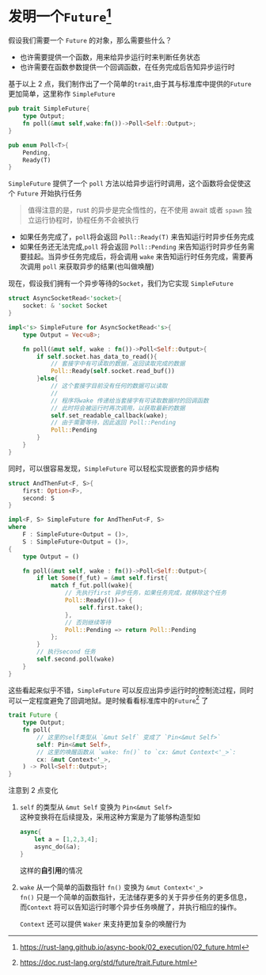 # 发明一个`Future`[^1]

假设我们需要一个 `Future` 的对象，那么需要些什么？

- 也许需要提供一个函数，用来给异步运行时来判断任务状态
- 也许需要在函数参数提供一个回调函数，在任务完成后告知异步运行时

基于以上 2 点，我们制作出了一个简单的`trait`,由于其与标准库中提供的`Future`更加简单，这里称作 `SimpleFuture`

```rust
pub trait SimpleFuture{
    type Output;
    fn poll(&mut self,wake:fn())->Poll<Self::Output>;
}

pub enum Poll<T>{
    Pending,
    Ready(T)
}
```

`SimpleFuture` 提供了一个 `poll` 方法以给异步运行时调用，这个函数将会促使这个 `Future` 开始执行任务

> 值得注意的是，rust 的异步是完全惰性的，在不使用 await 或者 `spawn` 独立运行协程时，协程任务不会被执行

- 如果任务完成了，`poll`将会返回 `Poll::Ready(T)` 来告知运行时异步任务完成
- 如果任务还无法完成,`poll` 将会返回 `Poll::Pending` 来告知运行时异步任务需要挂起。当异步任务完成后，将会调用 `wake` 来告知运行时任务完成，需要再次调用 `poll` 来获取异步的结果(也叫做唤醒)

现在，假设我们拥有一个异步等待的`Socket`，我们为它实现 `SimpleFuture`

```rust
struct AsyncSocketRead<'socket>{
    socket: & 'socket Socket
}

impl<'s> SimpleFuture for AsyncSocketRead<'s>{
    type Output = Vec<u8>;

    fn poll(&mut self, wake : fn())->Poll<Self::Output>{
        if self.socket.has_data_to_read(){
            // 套接字中有可读取的数据，返回读取完成的数据
            Poll::Ready(self.socket.read_buf())
        }else{
            // 这个套接字目前没有任何的数据可以读取
            //
            // 程序将wake 传递给当套接字有可读取数据时的回调函数
            // 此时将会被运行时再次调用，以获取最新的数据
            self.set_readable_callback(wake);
            // 由于需要等待，因此返回 Poll::Pending
            Poll::Pending
        }
    }
}
```

同时，可以很容易发现，`SimpleFuture` 可以轻松实现嵌套的异步结构

```rust
struct AndThenFut<F, S>{
    first: Option<F>,
    second: S
}

impl<F, S> SimpleFuture for AndThenFut<F, S>
where
    F : SimpleFuture<Output = ()>,
    S : SimpleFuture<Output = ()>,
{
    type Output = ()

    fn poll(&mut self, wake : fn())->Poll<Self::Output>{
        if let Some(f_fut) = &mut self.first{
            match f_fut.poll(wake){
                // 先执行first 异步任务，如果任务完成，就移除这个任务
                Poll::Ready(())=> {
                    self.first.take();
                },
                // 否则继续等待
                Poll::Pending => return Poll::Pending
            };
        }
        // 执行second 任务
        self.second.poll(wake)
    }
}

```

这些看起来似乎不错，`SimpleFuture` 可以反应出异步运行时的控制流过程，同时可以一定程度避免了回调地狱。是时候看看标准库中的`Future`[^2] 了

```rust
trait Future {
    type Output;
    fn poll(
        // 这里的self类型从 `&mut Self` 变成了 `Pin<&mut Self>`
        self: Pin<&mut Self>,
        // 这里的唤醒函数从 `wake: fn()` to `cx: &mut Context<'_>`:
        cx: &mut Context<'_>,
    ) -> Poll<Self::Output>;
}
```

注意到 2 点变化

1. `self` 的类型从 `&mut Self` 变换为 `Pin<&mut Self>`  
    这种变换将在后续提及，采用这种方案是为了能够构造型如

    ```rust
    async{
        let a = [1,2,3,4];
        async_do(&a);
    }
    ```

    这样的**自引用**的情况

2. `wake` 从一个简单的函数指针 `fn()` 变换为 `&mut Context<'_>`  
    `fn()` 只是一个简单的函数指针，无法储存更多的关于异步任务的更多信息，  
    而`Context` 将可以告知运行时哪个异步任务唤醒了，并执行相应的操作。  

    `Context` 还可以提供 `Waker` 来支持更加复杂的唤醒行为

[^1]: https://rust-lang.github.io/async-book/02_execution/02_future.html
[^2]: https://doc.rust-lang.org/std/future/trait.Future.html
